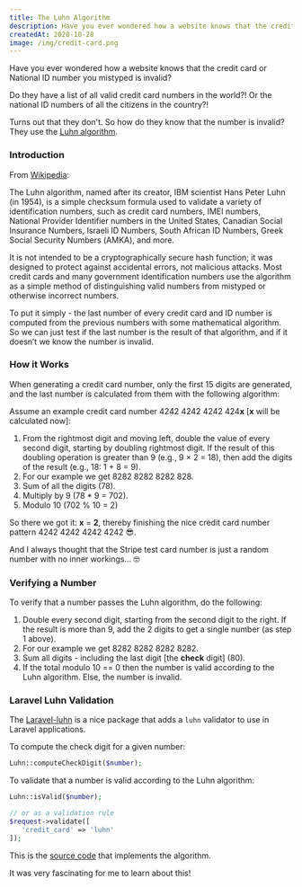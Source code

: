 ```yaml
---
title: The Luhn Algorithm
description: Have you ever wondered how a website knows that the credit card or National ID number you mistyped is invalid?
createdAt: 2020-10-28
image: /img/credit-card.png
---
```


Have you ever wondered how a website knows that the credit card or National ID number you mistyped is invalid?

Do they have a list of all valid credit card numbers in the world?! Or the national ID numbers of all the citizens in the country?!

Turns out that they don't. So how do they know that the number is invalid? They use the [Luhn algorithm](https://en.wikipedia.org/wiki/Luhn_algorithm).

### Introduction

From [Wikipedia](https://en.wikipedia.org/wiki/Luhn_algorithm):

<quote>

The Luhn algorithm, named after its creator, IBM scientist Hans Peter Luhn (in 1954), is a simple checksum formula used to validate a variety of identification numbers, such as credit card numbers, IMEI numbers, National Provider Identifier numbers in the United States, Canadian Social Insurance Numbers, Israeli ID Numbers, South African ID Numbers, Greek Social Security Numbers (ΑΜΚΑ), and more.

It is not intended to be a cryptographically secure hash function; it was designed to protect against accidental errors, not malicious attacks. Most credit cards and many government identification numbers use the algorithm as a simple method of distinguishing valid numbers from mistyped or otherwise incorrect numbers.

</quote>

To put it simply - the last number of every credit card and ID number is computed from the previous numbers with some mathematical algorithm. So we can just test if the last number is the result of that algorithm, and if it doesn’t we know the number is invalid.

### How it Works

When generating a credit card number, only the first 15 digits are generated, and the last number is calculated from them with the following algorithm:

Assume an example credit card number 4242 4242 4242 424**x** [**x** will be calculated now]:

1.  From the rightmost digit and moving left, double the value of every second digit, starting by doubling rightmost digit. If the result of this doubling operation is greater than 9 (e.g., 9 × 2 = 18), then add the digits of the result (e.g., 18: 1 + 8 = 9).
2.  For our example we get 8282 8282 8282 828.
3.  Sum of all the digits (78).
4.  Multiply by 9 (78 \* 9 = 702).
5.  Modulo 10 (702 % 10 = 2)

So there we got it: **x** = **2**, thereby finishing the nice credit card number pattern 4242 4242 4242 4242 😎.

And I always thought that the Stripe test card number is just a random number with no inner workings... 🤓

### Verifying a Number

To verify that a number passes the Luhn algorithm, do the following:

1.  Double every second digit, starting from the second digit to the right. If the result is more than 9, add the 2 digits to get a single number (as step 1 above).
2.  For our example we get 8282 8282 8282 8282.
3.  Sum all digits - including the last digit [the **check** digit] (80).
4.  If the total modulo 10 == 0 then the number is valid according to the Luhn algorithm. Else, the number is invalid.

### Laravel Luhn Validation

The [Laravel-luhn](https://github.com/marvinlabs/laravel-luhn) is a nice package that adds a `luhn` validator to use in Laravel applications.

To compute the check digit for a given number:

```php
Luhn::computeCheckDigit($number);
```

To validate that a number is valid according to the Luhn algorithm:

```php
Luhn::isValid($number);

// or as a validation rule
$request->validate([
   'credit_card' => 'luhn'
]);
```

This is the [source code](https://github.com/marvinlabs/laravel-luhn/blob/master/src/Luhn/Algorithm/LuhnAlgorithm.php) that implements the algorithm.

It was very fascinating for me to learn about this!
